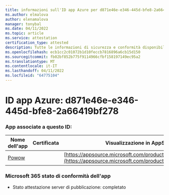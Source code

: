 ```yaml
---
title: informazioni sull'ID app Azure per d871e46e-e346-445d-bfe8-2a66419bf278
ms.author: elmalova
author: elenamalova
manager: tonybal
ms.date: 04/11/2022
ms.topic: article
ms.service: attestation
certification_type: attested
description: Tutte le informazioni di sicurezza e conformità disponibili per d871e46e-e346-445d-bfe8-2a66419bf278.
ms.openlocfilehash: ecb1cc2c01072b1d10feccb7816896a6cb15d150
ms.sourcegitcommit: fb02bf852b775f9114966cfbf158197149ec95a2
ms.translationtype: MT
ms.contentlocale: it-IT
ms.lasthandoff: 04/11/2022
ms.locfileid: "64775104"
---
```

# <a name="azure-app-id-d871e46e-e346-445d-bfe8-2a66419bf278"></a>ID app Azure: d871e46e-e346-445d-bfe8-2a66419bf278


### <a name="apps-associated-with-this-id"></a>App associate a questo ID:
| **Nome dell'app** | **Certificata** | **Visualizzazione in AppSource** |
|--------------|---------------|-----------------------|
| [Powow](../forward/WA200002952.md) |  | [https://appsource.microsoft.com/product/office/WA200002952](https://appsource.microsoft.com/product/office/WA200002952) |

### <a name="microsoft-365-app-compliance-status"></a>Microsoft 365 stato di conformità dell'app
- Stato attestazione server di pubblicazione: completato
